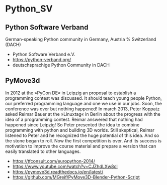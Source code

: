 # Python_SV

## Python Software Verband  
German-speaking Python community in Germany, Austria % Switzerland (DACH)
- Python Software Verband e.V.
- https://python-verband.org/
- deutschsprachige Python Community in DACH  

## PyMove3d
In 2012 at the »PyCon DE« in Leipzig an proposal to establish a programming contest was discussed. It should teach young people Python, our preferred programming language and one we use in our jobs. Soon, the conference was over but nothing happened!
In march 2013, Peter Koppatz asked Reimar Bauer at the »Linuxtag« in Berlin about the progress with the idea of a programming contest. Reimar answered that nothing had happened since Leipzig!
So Peter presented the idea to combine programming with python and building 3D worlds. Still skeptical, Reimar listened to Peter and he recognized the huge potential of this idea. And so the stone began to roll. Now the first competition is over. And its success is motivation to improve the course material and prepare a version that can easily translated to other languages.

- https://tfconsult.com/europython-2014/
- https://www.youtube.com/watch?v=CJZhdLXw8cI
- https://pymove3d.readthedocs.io/en/latest/
- https://github.com/MGreif/PyMove3D-Blender-Python-Script
 
